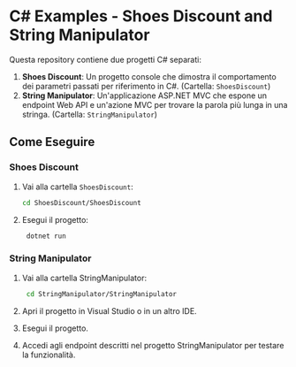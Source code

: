 # C# Examples - Shoes Discount and String Manipulator

Questa repository contiene due progetti C# separati:

1. **Shoes Discount**: Un progetto console che dimostra il comportamento dei parametri passati per riferimento in C#. (Cartella: `ShoesDiscount`)
2. **String Manipulator**: Un'applicazione ASP.NET MVC che espone un endpoint Web API e un'azione MVC per trovare la parola più lunga in una stringa. (Cartella: `StringManipulator`)

## Come Eseguire

### Shoes Discount

1. Vai alla cartella `ShoesDiscount`:
   ```bash
   cd ShoesDiscount/ShoesDiscount
   ```
2. Esegui il progetto:
   ```bash
    dotnet run
   ```

### String Manipulator

1. Vai alla cartella StringManipulator:

   ```bash
    cd StringManipulator/StringManipulator
   ```

2. Apri il progetto in Visual Studio o in un altro IDE.

3. Esegui il progetto.

4. Accedi agli endpoint descritti nel progetto StringManipulator per testare la funzionalità.
